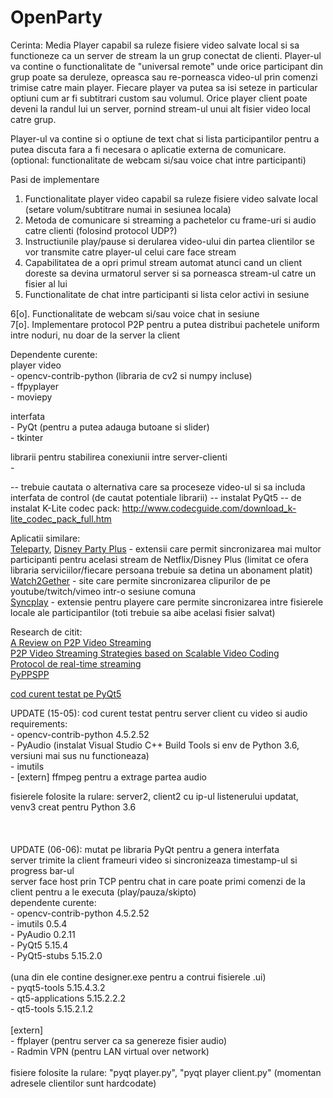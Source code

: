 # OpenParty

Cerinta: Media Player capabil sa ruleze fisiere video salvate local si sa functioneze ca un server de stream la un grup conectat de clienti. 
Player-ul va contine o functionalitate de "universal remote" unde orice participant din grup poate sa deruleze, opreasca sau re-porneasca video-ul prin comenzi trimise catre main player. Fiecare player va putea sa isi seteze in particular optiuni cum ar fi subtitrari custom sau volumul.
Orice player client poate deveni la randul lui un server, pornind stream-ul unui alt fisier video local catre grup.

Player-ul va contine si o optiune de text chat si lista participantilor pentru a putea discuta fara a fi necesara o aplicatie externa de comunicare. (optional: functionalitate de webcam si/sau voice chat intre participanti)

Pasi de implementare
1. Functionalitate player video capabil sa ruleze fisiere video salvate local (setare volum/subtitrare numai in sesiunea locala)
2. Metoda de comunicare si streaming a pachetelor cu frame-uri si audio catre clienti (folosind protocol UDP?)
3. Instructiunile play/pause si derularea video-ului din partea clientilor se vor transmite catre player-ul celui care face stream
4. Capabilitatea de a opri primul stream automat atunci cand un client doreste sa devina urmatorul server si sa porneasca stream-ul catre un fisier al lui
5. Functionalitate de chat intre participanti si lista celor activi in sesiune

6[o]. Functionalitate de webcam si/sau voice chat in sesiune <br>
7[o]. Implementare protocol P2P pentru a putea distribui pachetele uniform intre noduri, nu doar de la server la client


Dependente curente: <br>
  player video <br>
    - opencv-contrib-python (libraria de cv2 si numpy incluse) <br>
    - ffpyplayer <br>
    - moviepy <br>

  interfata <br>
    - PyQt (pentru a putea adauga butoane si slider) <br>
    - tkinter <br>
  
  librarii pentru stabilirea conexiunii intre server-clienti <br>
    - <br>
    
    
  -- trebuie cautata o alternativa care sa proceseze video-ul si sa includa interfata de control (de cautat potentiale librarii)
	-- instalat PyQt5
	-- de instalat K-Lite codec pack: http://www.codecguide.com/download_k-lite_codec_pack_full.htm
  
  
  
  Aplicatii similare: <br> 
  [Teleparty](https://www.netflixparty.com/), [Disney Party Plus](https://chrome.google.com/webstore/detail/disney-plus-party/pidpgkcioikhdjahlehighfgmaopdbkk?hl=en) - extensii care permit sincronizarea mai multor participanti pentru acelasi stream de Netflix/Disney Plus (limitat ce ofera libraria serviciilor/fiecare persoana trebuie sa detina un abonament platit) <br>
  [Watch2Gether](https://w2g.tv/?lang=en) - site care permite sincronizarea clipurilor de pe youtube/twitch/vimeo intr-o sesiune comuna <br>
  [Syncplay](https://github.com/Syncplay/syncplay) - extensie pentru playere care permite sincronizarea intre fisierele locale ale participantilor (toti trebuie sa aibe acelasi fisier salvat) <br>
  
  Research de citit: <br>
  [A Review on P2P Video Streaming](https://arxiv.org/ftp/arxiv/papers/1304/1304.1235.pdf) <br>
  [P2P Video Streaming Strategies based on Scalable Video Coding](https://www.elsevier.es/en-revista-journal-applied-research-technology-jart-81-articulo-p2p-video-streaming-strategies-based-S1665642315300109) <br>
  [Protocol de real-time streaming](https://p2psp.org/) <br>
  [PyPPSPP](https://github.com/justas-/PyPPSPP) <br>
  
  [cod curent testat pe PyQt5](https://github.com/baoboa/pyqt5/blob/master/examples/multimediawidgets/player.py) <br>
  
UPDATE (15-05): cod curent testat pentru server client cu video si audio <br>
requirements:  <br>
	- opencv-contrib-python 4.5.2.52 <br>
	- PyAudio (instalat Visual Studio C++ Build Tools si env de Python 3.6, versiuni mai sus nu functioneaza) <br>
	- imutils <br>
	- [extern] ffmpeg pentru a extrage partea audio
	
fisierele folosite la rulare: server2, client2 cu ip-ul listenerului updatat, venv3 creat pentru Python 3.6	<br>  
<br><br>
UPDATE (06-06): mutat pe libraria PyQt pentru a genera interfata <br>
		server trimite la client frameuri video si sincronizeaza timestamp-ul si progress bar-ul <br>
		server face host prin TCP pentru chat in care poate primi comenzi de la client pentru a le executa (play/pauza/skipto) <br>
dependente curente:  <br>
	- opencv-contrib-python 4.5.2.52 <br>
	- imutils               0.5.4 <br>
	- PyAudio               0.2.11 <br>
	- PyQt5                 5.15.4 <br>
	- PyQt5-stubs           5.15.2.0 <br>
	<br>
	(una din ele contine designer.exe pentru a contrui fisierele .ui) <br>
	- pyqt5-tools           5.15.4.3.2 <br>
	- qt5-applications      5.15.2.2.2 <br>
	- qt5-tools             5.15.2.1.2 <br>
	<br>
	[extern] <br>
	- ffplayer (pentru server ca sa genereze fisier audio) <br>
	- Radmin VPN (pentru LAN virtual over network) <br>
<br>
fisiere folosite la rulare: "pyqt player.py", "pyqt player client.py" (momentan adresele clientilor sunt hardcodate) <br>


